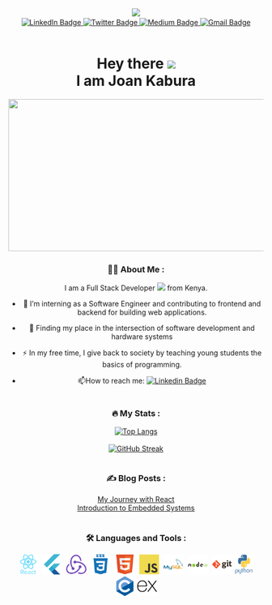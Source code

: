 <div id="header" align="center">
  <img src="https://media.giphy.com/media/M9gbBd9nbDrOTu1Mqx/giphy.gif" width="100"/>
  <div id="badges">
<a href="[your-linkedin-URL](https://www.linkedin.com/in/joan-kabura/)">
  <img src="https://img.shields.io/badge/LinkedIn-blue?style=for-the-badge&logo=linkedin&logoColor=white" alt="LinkedIn Badge"/>
</a>
<a href="[your-twitter-URL](https://twitter.com/Joankabura_)">
  <img src="https://img.shields.io/badge/Twitter-blue?style=for-the-badge&logo=twitter&logoColor=white" alt="Twitter Badge"/>
</a>
<a href="[your-medium-URL](https://medium.com/@joankabura1)">
  <img src="https://img.shields.io/badge/Medium-red?style=for-the-badge&logo=medium&logoColor=white" alt="Medium Badge"/>
</a>
<a href="mailto:joankabura1@gmail.com">
  <img src="https://img.shields.io/badge/Gmail-red?style=for-the-badge&logo=gmail&logoColor=white" alt="Gmail Badge"/>
</a>
<br>
<img src="https://komarev.com/ghpvc/?username=KaburaJ&style=flat-square&color=blue" alt=""/>
</div>
<h1>
  Hey there
  <img src="https://media.giphy.com/media/hvRJCLFzcasrR4ia7z/giphy.gif" width="30px"/><br>
  I am Joan Kabura
</h1>
<div align="center">
  <img src="https://media.giphy.com/media/dWesBcTLavkZuG35MI/giphy.gif" width="600" height="300"/>
</div>

### :woman_technologist: About Me :
I am a Full Stack Developer <img src="https://media.giphy.com/media/WUlplcMpOCEmTGBtBW/giphy.gif" width="30"> from Kenya.
- :telescope: I’m interning as a Software Engineer and contributing to frontend and backend for building web applications.

- :seedling: Finding my place in the intersection of software development and hardware systems

- :zap: In my free time, I give back to society by teaching young students the basics of programming.

- :mailbox:How to reach me: [![Linkedin Badge](https://img.shields.io/badge/-kabura-blue?style=flat&logo=Linkedin&logoColor=white)](https://www.linkedin.com/in/joan-kabura/)
<br></br>
### :fire: My Stats :
[![Top Langs](https://github-readme-stats.vercel.app/api/top-langs/?username=KaburaJ&theme=dark&background=000000)](https://github.com/anuraghazra/github-readme-stats)<br></br>
[![GitHub Streak](http://github-readme-streak-stats.herokuapp.com?user=KaburaJ&theme=dark&background=000000)](https://git.io/streak-stats)
<br></br>
### :writing_hand: Blog Posts :
[My Journey with React](https://medium.com/@joankabura1/my-journey-with-react-5dd111627bfe)<br>
[Introduction to Embedded Systems](https://wtmnyeri.hashnode.dev/introduction-to-embedded-systems)
<br></br>
### :hammer_and_wrench: Languages and Tools :
<div>
  <img src="https://github.com/devicons/devicon/blob/master/icons/react/react-original-wordmark.svg" title="React" alt="React" width="40" height="40"/>&nbsp;
  <img src="https://github.com/devicons/devicon/blob/master/icons/flutter/flutter-original.svg" title="Flutter" alt="Flutter" width="40" height="40"/>&nbsp;
  <img src="https://github.com/devicons/devicon/blob/master/icons/redux/redux-original.svg" title="Redux" alt="Redux " width="40" height="40"/>&nbsp;
  <img src="https://github.com/devicons/devicon/blob/master/icons/css3/css3-plain-wordmark.svg"  title="CSS3" alt="CSS" width="40" height="40"/>&nbsp;
  <img src="https://github.com/devicons/devicon/blob/master/icons/html5/html5-original.svg" title="HTML5" alt="HTML" width="40" height="40"/>&nbsp;
  <img src="https://github.com/devicons/devicon/blob/master/icons/javascript/javascript-original.svg" title="JavaScript" alt="JavaScript" width="40" height="40"/>&nbsp;
  <img src="https://github.com/devicons/devicon/blob/master/icons/mysql/mysql-original-wordmark.svg" title="MySQL"  alt="MySQL" width="40" height="40"/>&nbsp;
  <img src="https://github.com/devicons/devicon/blob/master/icons/nodejs/nodejs-original-wordmark.svg" title="NodeJS" alt="NodeJS" width="40" height="40"/>&nbsp;
  <img src="https://github.com/devicons/devicon/blob/master/icons/git/git-original-wordmark.svg" title="Git" **alt="Git" width="40" height="40"/>
  <img src="https://github.com/devicons/devicon/blob/master/icons/python/python-original-wordmark.svg" title="Python" **alt="Python" width="40" height="40"/>
  <img src="https://github.com/devicons/devicon/blob/master/icons/c/c-original.svg" title="C" alt="C" width="40" height="40"/>
  <img src="https://github.com/devicons/devicon/blob/master/icons/express/express-original.svg" title="Express" alt="Express" width="40" height="40"/>
</div>
</div>
